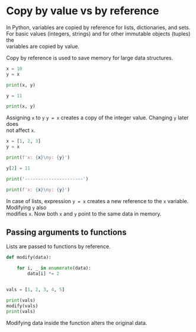 # Copy by value vs by reference

In Python, variables are copied by reference for lists, dictionaries, and sets.  
For basic values (integers, strings) and for other immutable objects (tuples) the  
variables are copied by value.  

Copy by reference is used to save memory for large data structures.  

```python
x = 10 
y = x

print(x, y)

y = 11

print(x, y)
```

Assigning `x` to `y` `y = x` creates a copy of the integer value.  Changing `y` later does  
not affect `x`.  


```python
x = [1, 2, 3]
y = x

print(f'x: {x}\ny: {y}')

y[2] = 11

print('----------------------')

print(f'x: {x}\ny: {y}')
```

In case of lists, expression `y = x` creates a new reference to the `x` variable. Modifying `y` also  
modifies `x`.  Now both `x` and `y` point to the same data in memory.  

## Passing arguments to functions

Lists are passed to functions by reference.  

```python
def modify(data):

    for i, _ in enumerate(data):
        data[i] *= 2


vals = [1, 2, 3, 4, 5]

print(vals)
modify(vals)
print(vals)
```

Modifying data inside the function alters the original data.  




